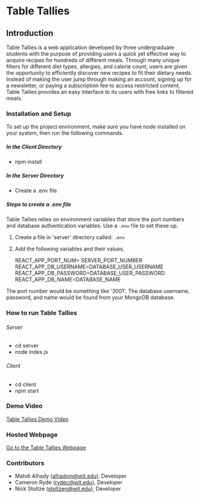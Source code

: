 # Table Tallies

## Introduction
Table Tallies is a web application developed by three undergraduate students with the purpose of providing users a quick yet effective way to acquire recipes for hundreds of different meals. Through many unique filters for different diet types, allergies, and calorie count, users are given the opportunity to efficiently discover new recipes to fit their dietary needs. Instead of making the user jump through making an account, signing up for a newsletter, or paying a subscription fee to access restricted content, Table Tallies provides an easy interface to its users with free links to filtered meals. 


### Installation and Setup
To set up the project environment, make sure you have node installed on your system, then run the following commands.


##### In the Client Directory
* npm install

##### In the Server Directory
* Create a .env file

##### Steps to create a .env file
Table Tallies relies on environment variables that store the port numbers and database authentication variables. Use a `.env` file to set these up.
1. Create a file in 'server' directory called: `.env`
2. Add the following variables and their values.  


    REACT_APP_PORT_NUM= SERVER_PORT_NUMBER
    REACT_APP_DB_USERNAME=DATABASE_USER_USERNAME
    REACT_APP_DB_PASSWORD=DATABASE_USER_PASSWORD
    REACT_APP_DB_NAME=DATABASE_NAME

The port number would be something like '3001'. The database username, password, and name would be found from your MongoDB database.

### How to run Table Tallies
###### Server
* cd server
* node index.js

###### Client
* cd client
* npm start


### Demo Video

[Table Tallies Demo Video](https://www.youtube.com/watch?v=pVJI_us4O4s) 

### Hosted Webpage
[Go to the Table Tallies Webpage](https://tabletallies.herokuapp.com/) 

### Contributors
* Mahdi Alhady (alhadym@wit.edu), Developer
* Cameron Ryde (rydec@wit.edu), Developer
* Nick Stoltze (stoltzen@wit.edu), Developer
